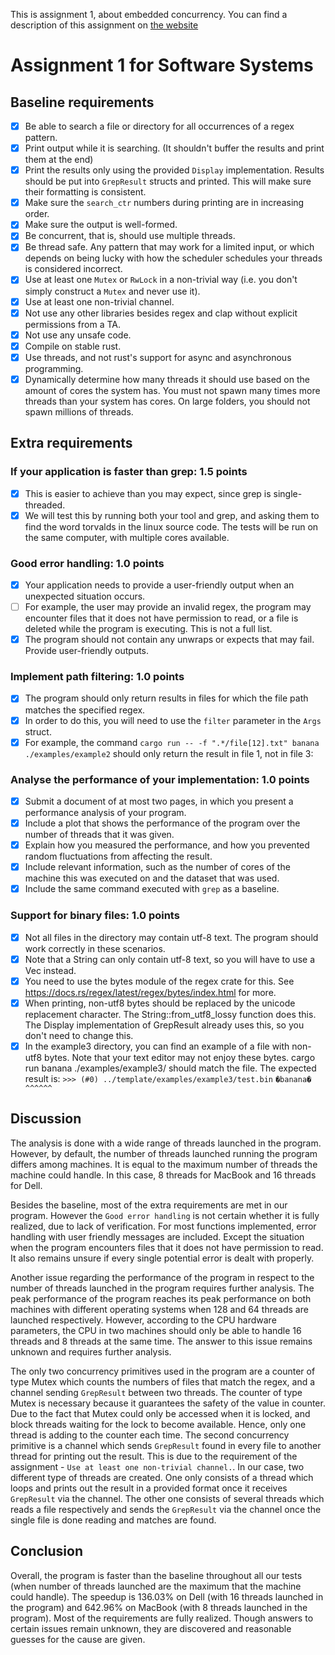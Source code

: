 This is assignment 1, about embedded concurrency. You can find a description of this assignment
on [the website](https://software-fundamentals.pages.ewi.tudelft.nl/software-systems/website/part-1/assignments/concurrency.html)

# Assignment 1 for Software Systems

## Baseline requirements
- [x] Be able to search a file or directory for all occurrences of a regex pattern.
- [x] Print output while it is searching. (It shouldn't buffer the results and print them at the end)
- [x] Print the results only using the provided `Display` implementation. Results should be put into `GrepResult` structs and printed. This will make sure their formatting is consistent.
- [x] Make sure the `search_ctr` numbers during printing are in increasing order.
- [x] Make sure the output is well-formed.
- [x] Be concurrent, that is, should use multiple threads.
- [x] Be thread safe. Any pattern that may work for a limited input, or which depends on being lucky with how the scheduler schedules your threads is considered incorrect.
- [x] Use at least one `Mutex` or `RwLock` in a non-trivial way (i.e. you don't simply construct a `Mutex` and never use it).
- [x] Use at least one non-trivial channel.
- [x] Not use any other libraries besides regex and clap without explicit permissions from a TA.
- [x] Not use any unsafe code.
- [x] Compile on stable rust.
- [x] Use threads, and not rust's support for async and asynchronous programming.
- [x] Dynamically determine how many threads it should use based on the amount of cores the system has. You must not spawn many times more threads than your system has cores. On large folders, you should not spawn millions of threads.

## Extra requirements
### If your application is faster than grep: 1.5 points
- [x] This is easier to achieve than you may expect, since grep is single-threaded.
- [x] We will test this by running both your tool and grep, and asking them to find the word torvalds in the linux source code. The tests will be run on the same computer, with multiple cores available.
### Good error handling: 1.0 points
- [x] Your application needs to provide a user-friendly output when an unexpected situation occurs.
- [ ] For example, the user may provide an invalid regex, the program may encounter files that it does not have permission to read, or a file is deleted while the program is executing. This is not a full list.
- [x] The program should not contain any unwraps or expects that may fail. Provide user-friendly outputs.
### Implement path filtering: 1.0 points
- [x] The program should only return results in files for which the file path matches the specified regex.
- [x] In order to do this, you will need to use the `filter` parameter in the `Args` struct.
- [x] For example, the command `cargo run -- -f ".*/file[12].txt" banana ./examples/example2` should only return the result in file 1, not in file 3:
### Analyse the performance of your implementation: 1.0 points
- [x] Submit a document of at most two pages, in which you present a performance analysis of your program.
- [x] Include a plot that shows the performance of the program over the number of threads that it was given.
- [x] Explain how you measured the performance, and how you prevented random fluctuations from affecting the result.
- [x] Include relevant information, such as the number of cores of the machine this was executed on and the dataset that was used.
- [x] Include the same command executed with `grep` as a baseline.
### Support for binary files: 1.0 points
- [x] Not all files in the directory may contain utf-8 text. The program should work correctly in these scenarios.
- [x] Note that a String can only contain utf-8 text, so you will have to use a Vec<u8> instead.
- [x] You need to use the bytes module of the regex crate for this. See https://docs.rs/regex/latest/regex/bytes/index.html for more.
- [x] When printing, non-utf8 bytes should be replaced by the unicode replacement character. The String::from_utf8_lossy function does this. The Display implementation of GrepResult already uses this, so you don't need to change this.
- [x] In the example3 directory, you can find an example of a file with non-utf8 bytes. Note that your text editor may not enjoy these bytes. cargo run banana ./examples/example3/ should match the file. The expected result is:
`>>> (#0) ../template/examples/example3/test.bin`
`�banana�`
` ^^^^^^`

## Discussion
The analysis is done with a wide range of threads launched in the program. However, by default, the number of threads launched running the program differs among machines. It is equal to the maximum number of threads the machine could handle. In this case, 8 threads for MacBook and 16 threads for Dell.

Besides the baseline, most of the extra requirements are met in our program. However the `Good error handling` is not certain whether it is fully realized, due to lack of verification.
For most functions implemented, error handling with user friendly messages are included. Except the situation when the program encounters files that it does not have permission to read. It also remains unsure if every single potential error is dealt with properly.

Another issue regarding the performance of the program in respect to the number of threads launched in the program requires further analysis. The peak performance of the program reaches its peak performance on both machines with different operating systems when 128 and 64 threads are launched respectively. However, according to the CPU hardware parameters, the CPU in two machines should only be able to handle 16 threads and 8 threads at the same time. The answer to this issue remains unknown and requires further analysis.

The only two concurrency primitives used in the program are a counter of type Mutex which counts the numbers of files that match the regex, and a channel sending `GrepResult` between two threads. The counter of type Mutex is necessary because it guarantees the safety of the value in counter. Due to the fact that Mutex could only be accessed when it is locked, and block threads waiting for the lock to become available. Hence, only one thread is adding to the counter each time. The second concurrency primitive is a channel which sends `GrepResult` found in every file to another thread for printing out the result. This is due to the requirement of the assignment - `Use at least one non-trivial channel.`. In our case, two different type of threads are created. One only consists of a thread which loops and prints out the result in a provided format once it receives `GrepResult` via the channel. The other one consists of several threads which reads a file respectively and sends the `GrepResult` via the channel once the single file is done reading and matches are found.

## Conclusion
Overall, the program is faster than the baseline throughout all our tests (when number of threads launched are the maximum that the machine could handle). The speedup is 136.03% on Dell (with 16 threads launched in the program) and 642.96% on MacBook (with 8 threads launched in the program). Most of the requirements are fully realized. Though answers to certain issues remain unknown, they are discovered and reasonable guesses for the cause are given. 

